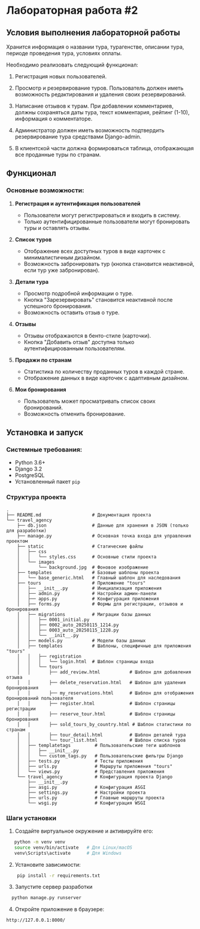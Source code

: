 # Лабораторная работа #2
## Условия выполнения лабораторной работы

Хранится информация о названии тура, турагенстве, описании тура, периоде
проведения тура, условиях оплаты.

Необходимо реализовать следующий функционал:

1. Регистрация новых пользователей.

2. Просмотр и резервирование туров. Пользователь должен иметь возможность
редактирования и удаления своих резервирований.

3. Написание отзывов к турам. При добавлении комментариев, должны
сохраняться даты тура, текст комментария, рейтинг (1-10), информация о
комментаторе.

4. Администратор должен иметь возможность подтвердить резервирование
тура средствами Django-admin.

5. В клиентской части должна формироваться таблица, отображающая все
проданные туры по странам.

## Функционал

### Основные возможности:
1. **Регистрация и аутентификация пользователей**
   - Пользователи могут регистрироваться и входить в систему.
   - Только аутентифицированные пользователи могут бронировать туры и оставлять отзывы.

2. **Список туров**
   - Отображение всех доступных туров в виде карточек с минималистичным дизайном.
   - Возможность забронировать тур (кнопка становится неактивной, если тур уже забронирован).

3. **Детали тура**
   - Просмотр подробной информации о туре.
   - Кнопка "Зарезервировать" становится неактивной после успешного бронирования.
   - Возможность оставить отзыв о туре.

4. **Отзывы**
   - Отзывы отображаются в бенто-стиле (карточки).
   - Кнопка "Добавить отзыв" доступна только аутентифицированным пользователям.

5. **Продажи по странам**
   - Статистика по количеству проданных туров в каждой стране.
   - Отображение данных в виде карточек с адаптивным дизайном.

6. **Мои бронирования**
   - Пользователь может просматривать список своих бронирований.
   - Возможность отменить бронирование.

## Установка и запуск

### Системные требования:
- Python 3.6+
- Django 3.2
- PostgreSQL
- Установленный пакет `pip`

### Структура проекта

```plaintext
.
├── README.md                   # Документация проекта
└── travel_agency
    ├── db.json                 # Данные для хранения в JSON (только для разработки)
    ├── manage.py               # Основная точка входа для управления проектом
    ├── static                  # Статические файлы
    │   ├── css
    │   │   └── styles.css      # Основные стили проекта
    │   └── images
    │       └── background.jpg  # Фоновое изображение
    ├── templates               # Базовые шаблоны проекта
    │   └── base_generic.html   # Главный шаблон для наследования
    ├── tours                   # Приложение "tours"
    │   ├── __init__.py         # Инициализация приложения
    │   ├── admin.py            # Настройки админ-панели
    │   ├── apps.py             # Конфигурация приложения
    │   ├── forms.py            # Формы для регистрации, отзывов и бронирования
    │   ├── migrations          # Миграции базы данных
    │   │   ├── 0001_initial.py
    │   │   ├── 0002_auto_20250115_1214.py
    │   │   ├── 0003_auto_20250115_1228.py
    │   │   └── __init__.py
    │   ├── models.py           # Модели базы данных
    │   ├── templates           # Шаблоны, специфичные для приложения "tours"
    │   │   ├── registration
    │   │   │   └── login.html  # Шаблон страницы входа
    │   │   └── tours
    │   │       ├── add_review.html           # Шаблон для добавления отзыва
    │   │       ├── delete_reservation.html   # Шаблон для удаления бронирования
    │   │       ├── my_reservations.html      # Шаблон для отображения бронирований пользователя
    │   │       ├── register.html             # Шаблон страницы регистрации
    │   │       ├── reserve_tour.html         # Шаблон страницы бронирования
    │   │       ├── sold_tours_by_country.html # Шаблон статистики по странам
    │   │       ├── tour_detail.html          # Шаблон деталей тура
    │   │       └── tour_list.html            # Шаблон списка туров
    │   ├── templatetags         # Пользовательские теги шаблонов
    │   │   ├── __init__.py
    │   │   └── custom_tags.py   # Пользовательские фильтры Django
    │   ├── tests.py             # Тесты приложения
    │   ├── urls.py              # Маршруты приложения "tours"
    │   └── views.py             # Представления приложения
    └── travel_agency            # Конфигурация проекта Django
        ├── __init__.py
        ├── asgi.py              # Конфигурация ASGI
        ├── settings.py          # Настройки проекта
        ├── urls.py              # Главные маршруты проекта
        └── wsgi.py              # Конфигурация WSGI
```
### Шаги установки
1. Создайте виртуальное окружение и активируйте его:
```bash
   python -m venv venv
   source venv/bin/activate   # Для Linux/macOS
   venv\Scripts\activate      # Для Windows
```
2. 	Установите зависимости:

```bash
    pip install -r requirements.txt
```
3. Запустите сервер разработки
```bash
  python manage.py runserver
```
4. Откройте приложение в браузере:
```angular2html
http://127.0.0.1:8000/
```
